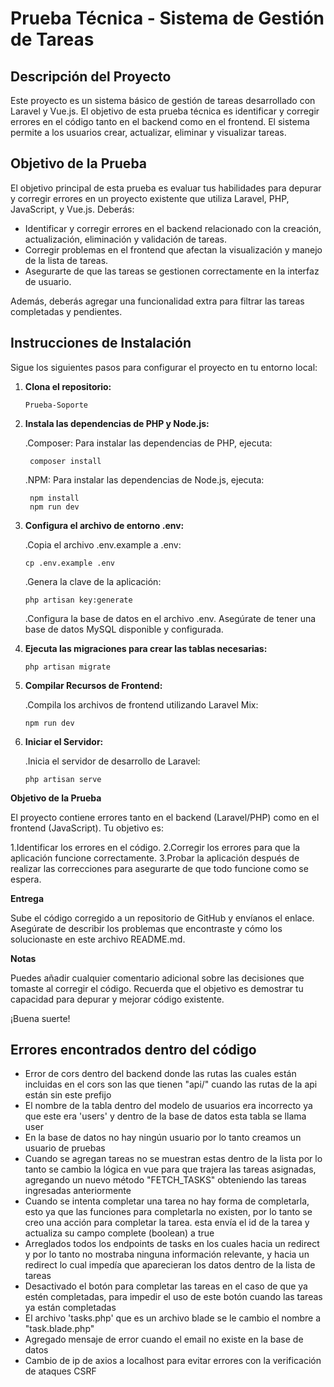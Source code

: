 # Prueba Técnica - Sistema de Gestión de Tareas

## Descripción del Proyecto

Este proyecto es un sistema básico de gestión de tareas desarrollado con Laravel y Vue.js. El objetivo de esta prueba técnica es identificar y corregir errores en el código tanto en el backend como en el frontend. El sistema permite a los usuarios crear, actualizar, eliminar y visualizar tareas.

## Objetivo de la Prueba

El objetivo principal de esta prueba es evaluar tus habilidades para depurar y corregir errores en un proyecto existente que utiliza Laravel, PHP, JavaScript, y Vue.js. Deberás:

- Identificar y corregir errores en el backend relacionado con la creación, actualización, eliminación y validación de tareas.
- Corregir problemas en el frontend que afectan la visualización y manejo de la lista de tareas.
- Asegurarte de que las tareas se gestionen correctamente en la interfaz de usuario.

Además, deberás agregar una funcionalidad extra para filtrar las tareas completadas y pendientes.

## Instrucciones de Instalación

Sigue los siguientes pasos para configurar el proyecto en tu entorno local:


1. **Clona el repositorio:**

       Prueba-Soporte
   
2. **Instala las dependencias de PHP y Node.js:**

   .Composer: Para instalar las dependencias de PHP, ejecuta:
   
        composer install

   .NPM: Para instalar las dependencias de Node.js, ejecuta:

        npm install
        npm run dev

3. **Configura el archivo de entorno .env:**

   .Copia el archivo .env.example a .env:

       cp .env.example .env
   
   .Genera la clave de la aplicación:

       php artisan key:generate
   
   .Configura la base de datos en el archivo .env. Asegúrate de tener una base de datos MySQL disponible y configurada.
   
4. **Ejecuta las migraciones para crear las tablas necesarias:**

       php artisan migrate

5. **Compilar Recursos de Frontend:**

   .Compila los archivos de frontend utilizando Laravel Mix:

       npm run dev

6. **Iniciar el Servidor:**

   .Inicia el servidor de desarrollo de Laravel:

       php artisan serve

       
**Objetivo de la Prueba**

El proyecto contiene errores tanto en el backend (Laravel/PHP) como en el frontend (JavaScript). Tu objetivo es:

 1.Identificar los errores en el código.
 2.Corregir los errores para que la aplicación funcione correctamente.
 3.Probar la aplicación después de realizar las correcciones para asegurarte de que todo funcione como se espera.
 
**Entrega**

Sube el código corregido a un repositorio de GitHub y envíanos el enlace. Asegúrate de describir los problemas que encontraste y cómo los solucionaste en este archivo README.md.

**Notas**

Puedes añadir cualquier comentario adicional sobre las decisiones que tomaste al corregir el código.
Recuerda que el objetivo es demostrar tu capacidad para depurar y mejorar código existente.

¡Buena suerte!
   
## Errores encontrados dentro del código
- Error de cors dentro del backend donde las rutas las cuales están incluidas en el cors son las que tienen "api/" cuando las rutas de la api están sin este prefijo
- El nombre de la tabla dentro del modelo de usuarios era incorrecto ya que este era 'users' y dentro de la base de datos esta tabla se llama user
- En la base de datos no hay ningún usuario por lo tanto creamos un usuario de pruebas
- Cuando se agregan tareas no se muestran estas dentro de la lista por lo tanto se cambio la lógica en vue para que trajera las tareas asignadas, agregando un nuevo método "FETCH_TASKS" obteniendo las tareas ingresadas anteriormente
- Cuando se intenta completar una tarea no hay forma de completarla, esto ya que las funciones para completarla no existen, por lo tanto se creo una acción para completar la tarea. esta envía el id de la tarea y actualiza su campo complete (boolean) a true
- Arreglados todos los endpoints de tasks en los cuales hacia un redirect y por lo tanto no mostraba ninguna información relevante, y hacia un redirect lo cual impedía que aparecieran los datos dentro de la lista de tareas
- Desactivado el botón para completar las tareas en el caso de que ya estén completadas, para impedir el uso de este botón cuando las tareas ya están completadas
- El archivo 'tasks.php' que es un archivo blade se le cambio el nombre a "task.blade.php"
- Agregado mensaje de error cuando el email no existe en la base de datos
- Cambio de ip de axios a localhost para evitar errores con la verificación de ataques CSRF